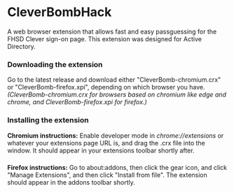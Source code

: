 # CleverBombHack
A web browser extension that allows fast and easy passguessing for the FHSD Clever sign-on page. This extension was designed for Active Directory.
### Downloading the extension
Go to the latest release and download either "CleverBomb-chromium.crx" or "CleverBomb-firefox.xpi", depending on which browser you have. *(CleverBomb-chromium.crx for browsers based on chromium like edge and chrome, and CleverBomb-firefox.xpi for firefox.)*
### Installing the extension
**Chromium instructions:** Enable developer mode in *chrome://extensions* or whatever your extensions page URL is, and drag the .crx file into the window. It should appear in your extensions toolbar shortly after.
###
**Firefox instructions:** Go to about:addons, then click the gear icon, and click "Manage Extensions", and then click "Install from file". The extension should appear in the addons toolbar shortly.
